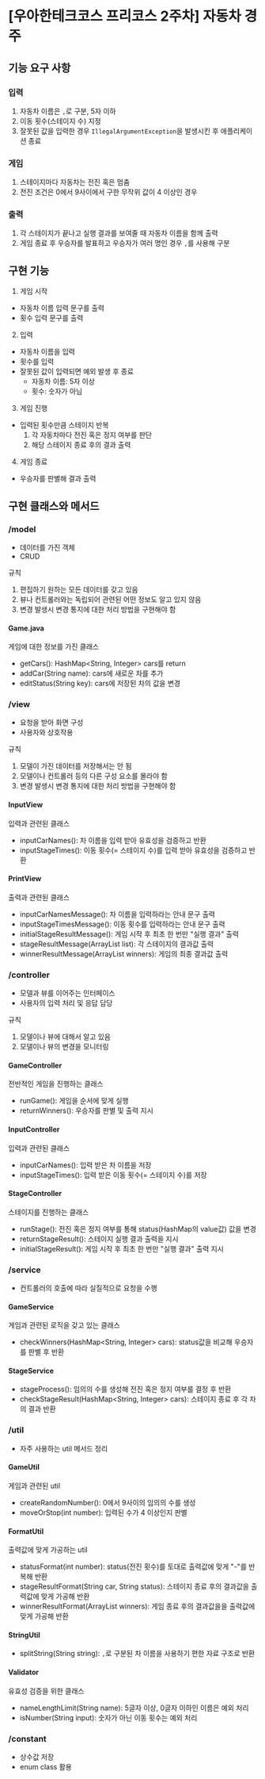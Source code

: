 # [우아한테크코스 프리코스 2주차] 자동차 경주

## 기능 요구 사항

### 입력

1. 자동차 이름은 `,`로 구분, 5자 이하
2. 이동 횟수(스테이지 수) 지정
3. 잘못된 값을 입력한 경우 `IllegalArgumentException`을 발생시킨 후 애플리케이션 종료

### 게임

1. 스테이지마다 자동차는 전진 혹은 멈춤
2. 전진 조건은 0에서 9사이에서 구한 무작위 값이 4 이상인 경우

### 출력

1. 각 스테이지가 끝나고 실행 결과를 보여줄 때 자동차 이름을 함께 출력
2. 게임 종료 후 우승자를 발표하고 우승자가 여러 명인 경우 `,`를 사용해 구분

## 구현 기능

1. 게임 시작

- 자동차 이름 입력 문구를 출력
- 횟수 입력 문구를 출력

2. 입력

- 자동차 이름을 입력
- 횟수를 입력
- 잘못된 값이 입력되면 예외 발생 후 종료
    - 자동차 이름: 5자 이상
    - 횟수: 숫자가 아님

3. 게임 진행

- 입력된 횟수만큼 스테이지 반복
    1. 각 자동차마다 전진 혹은 정지 여부를 판단
    2. 해당 스테이지 종료 후의 결과 출력

4. 게임 종료

- 우승자를 판별해 결과 출력

## 구현 클래스와 메서드

### /model

- 데이터를 가진 객체
- CRUD

규칙

1. 편집하기 원하는 모든 데이터를 갖고 있음
2. 뷰나 컨트롤러와는 독립되어 관련된 어떤 정보도 알고 있지 않음
3. 변경 발생시 변경 통지에 대한 처리 방법을 구현해야 함

#### Game.java

게임에 대한 정보를 가진 클래스

- getCars(): HashMap<String, Integer> cars를 return
- addCar(String name): cars에 새로운 차를 추가
- editStatus(String key): cars에 저장된 차의 값을 변경

### /view

- 요청을 받아 화면 구성
- 사용자와 상호작용

규칙

1. 모델이 가진 데이터를 저장해서는 안 됨
2. 모델이나 컨트롤러 등의 다른 구성 요소를 몰라야 함
3. 변경 발생시 변경 통지에 대한 처리 방법을 구현해야 함

#### InputView

입력과 관련된 클래스

- inputCarNames(): 차 이름을 입력 받아 유효성을 검증하고 반환
- inputStageTimes(): 이동 횟수(= 스테이지 수)를 입력 받아 유효성을 검증하고 반환

#### PrintView

출력과 관련된 클래스

- inputCarNamesMessage(): 차 이름을 입력하라는 안내 문구 출력
- inputStageTimesMessage(): 이동 횟수를 입력하라는 안내 문구 출력
- initialStageResultMessage(): 게임 시작 후 최초 한 번만 "실행 결과" 출력
- stageResultMessage(ArrayList<String> list): 각 스테이지의 결과값 출력
- winnerResultMessage(ArrayList<String> winners): 게임의 최종 결과값 출력

### /controller

- 모델과 뷰를 이어주는 인터페이스
- 사용자의 입력 처리 및 응답 담당

규칙

1. 모델이나 뷰에 대해서 알고 있음
2. 모델이나 뷰의 변경을 모니터링

#### GameController

전반적인 게임을 진행하는 클래스

- runGame(): 게임을 순서에 맞게 실행
- returnWinners(): 우승자를 판별 및 출력 지시

#### InputController

입력과 관련된 클래스

- inputCarNames(): 입력 받은 차 이름을 저장
- inputStageTimes(): 입력 받은 이동 횟수(= 스테이지 수)를 저장

#### StageController

스테이지를 진행하는 클래스

- runStage(): 전진 혹은 정지 여부를 통해 status(HashMap의 value값) 값을 변경
- returnStageResult(): 스테이지 실행 결과 출력을 지시
- initialStageResult(): 게임 시작 후 최초 한 번만 "실행 결과" 출력 지시

### /service

- 컨트롤러의 호출에 따라 실질적으로 요청을 수행

#### GameService

게임과 관련된 로직을 갖고 있는 클래스

- checkWinners(HashMap<String, Integer> cars): status값을 비교해 우승자를 판별 후 반환

#### StageService

- stageProcess(): 임의의 수를 생성해 전진 혹은 정지 여부를 결정 후 반환
- checkStageResult(HashMap<String, Integer> cars): 스테이지 종료 후 각 차의 결과 반환

### /util

- 자주 사용하는 util 메서드 정리

#### GameUtil

게임과 관련된 util

- createRandomNumber(): 0에서 9사이의 임의의 수를 생성
- moveOrStop(int number): 입력된 수가 4 이상인지 판별

#### FormatUtil

출력값에 맞게 가공하는 util

- statusFormat(int number): status(전진 횟수)를 토대로 출력값에 맞게 "-"를 반복해 반환
- stageResultFormat(String car, String status): 스테이지 종료 후의 결과값을 출력값에 맞게 가공해 반환
- winnerResultFormat(ArrayList<String> winners): 게임 종료 후의 결과값을을 출력값에 맞게 가공해 반환

#### StringUtil

- splitString(String string): `,`로 구분된 차 이름을 사용하기 편한 자료 구조로 반환

#### Validator

유효성 검증을 위한 클래스

- nameLengthLimit(String name): 5글자 이상, 0글자 이하인 이름은 예외 처리
- isNumber(String input): 숫자가 아닌 이동 횟수는 예외 처리

### /constant

- 상수값 저장
- enum class 활용